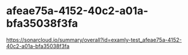 # afeae75a-4152-40c2-a01a-bfa35038f3fa
https://sonarcloud.io/summary/overall?id=examly-test_afeae75a-4152-40c2-a01a-bfa35038f3fa
